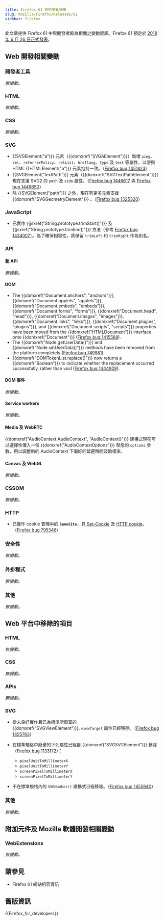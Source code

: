 ```yaml
---
title: Firefox 61 技術變動摘要
slug: Mozilla/Firefox/Releases/61
sidebar: firefox
---
```


此文章提供 Firefox 61 中與開發者較為相關之變動資訊。Firefox 61 預定於 [2018 年 6 月 26 日正式發表](https://wiki.mozilla.org/RapidRelease/Calendar#Future_branch_dates)。

## Web 開發相關變動

### 開發者工具

_無變動。_

### HTML

_無變動。_

### CSS

_無變動。_

### SVG

- {{SVGElement("a")}} 元素（{{domxref("SVGAElement")}}）新增 `ping`、`rel`、`referrerPolicy`、`relList`、`hreflang`、`type` 及 `text` 等屬性，以便與 HTML {{HTMLElement("a")}} 元素抱持一致。（[Firefox bug 1451823](https://bugzil.la/1451823)）
- {{SVGElement("textPath")}} 元素（{{domxref("SVGTextPathElement")}}）現在支援 SVG2 的 `path` 及 `side` 屬性。（[Firefox bug 1446617](https://bugzil.la/1446617) 與 [Firefox bug 1446650](https://bugzil.la/1446650)）
- 除 {{SVGElement("path")}} 之外，現在有更多元素支援{{domxref("SVGGeometryElement")}} 。（[Firefox bug 1325320](https://bugzil.la/1325320)）

### JavaScript

- 已實作 {{jsxref("String.prototype.trimStart()")}} 及 {{jsxref("String.prototype.trimEnd()")}} 方法（參考 [Firefox bug 1434007](https://bugzil.la/1434007)）。為了確保相容性，將保留 `trimLeft` 和 `trimRight` 作為別名。

### API

#### 新 API

_無變動。_

#### DOM

- The {{domxref("Document.anchors", "anchors")}}, {{domxref("Document.applets", "applets")}}, {{domxref("Document.embeds", "embeds")}}, {{domxref("Document.forms", "forms")}}, {{domxref("Document.head", "head")}}, {{domxref("Document.images", "images")}}, {{domxref("Document.links", "links")}}, {{domxref("Document.plugins", "plugins")}}, and {{domxref("Document.scripts", "scripts")}} properties have been moved from the {{domxref("HTMLDocument")}} interface onto {{domxref("Document")}} ([Firefox bug 1415588](https://bugzil.la/1415588)).
- The {{domxref("Node.getUserData()")}} and {{domxref("Node.setUserData()")}} methods have been removed from the platform completely ([Firefox bug 749981](https://bugzil.la/749981)).
- {{domxref("DOMTokenList.replace()")}} now returns a {{domxref("Boolean")}} to indicate whether the replacement occurred successfully, rather than void ([Firefox bug 1444909](https://bugzil.la/1444909)).

#### DOM 事件

_無變動。_

#### Service workers

_無變動。_

#### Media 及 WebRTC

{{domxref("AudioContext.AudioContext", "AudioContext()")}} 建構式現在可以選擇性傳入一個 {{domxref("AudioContextOptions")}} 型態的 `options` 參數，用以調整新的 AudioContext 下偏好的延遲時間及取樣率。

#### Canvas 及 WebGL

_無變動。_

### CSSOM

_無變動。_

### HTTP

- 已實作 cookie 管理中的 **`SameSite`**，見 [Set-Cookie](/zh-TW/docs/Web/HTTP/Reference/Headers/Set-Cookie) 及 [HTTP cookie](/zh-TW/docs/Web/HTTP/Guides/Cookies)。（[Firefox bug 795346](https://bugzil.la/795346)）

### 安全性

_無變動。_

### 外掛程式

_無變動。_

### 其他

_無變動。_

## Web 平台中移除的項目

### HTML

_無變動。_

### CSS

_無變動。_

### APIs

_無變動。_

### SVG

- 從未良好實作且已為標準所廢棄的 {{domxref("SVGViewElement")}}`.viewTarget` 屬性已經移除。（[Firefox bug 1455763](https://bugzil.la/1455763)）
- 在標準規格中廢棄的下列屬性已經自 {{domxref("SVGSVGElement")}} 移除（[Firefox bug 1133172](https://bugzil.la/1133172)）：
  - `pixelUnitToMillimeterX`
  - `pixelUnitToMillimeterY`
  - `screenPixelToMillimeterX`
  - `screenPixelToMillimeterY`

- 不在標準規格內的 `SVGNumber()` 建構式已經移除。（[Firefox bug 1455940](https://bugzil.la/1455940)）

### 其他

_無變動。_

## 附加元件及 Mozilla 軟體開發相關變動

### WebExtensions

_無變動。_

## 請參見

- Firefox 61 網站相容資訊

## 舊版資訊

{{Firefox_for_developers}}
